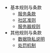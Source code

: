 - 基本规则与条款
  * [服务条款](https://usolia.net/help/terms/)
  * [社区准则](docs/server/community-guidelines.md)
  * [服务器规则](docs/server/rules.md)
- 其他规则与条款
  * [数据隐私说明](docs/server/privacy.md)
  * [处罚机制](docs/ot/punishments.md)
